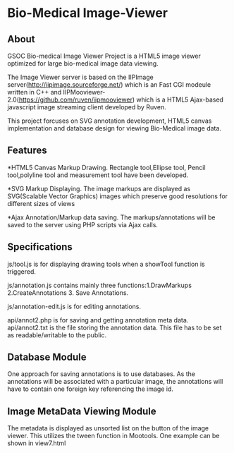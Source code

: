 Bio-Medical Image-Viewer
============

About
-----
GSOC Bio-medical Image Viewer Project is a HTML5 image viewer optimized for large bio-medical image data viewing. 

The Image Viewer server is based on the IIPImage server(http://iipimage.sourceforge.net/) which is an Fast CGI modeule written in C++ and IIPMooviewer-2.0(https://github.com/ruven/iipmooviewer) which is a HTML5 Ajax-based javascript image streaming client developed by Ruven.

This project forcuses on SVG annotation development, HTML5 canvas implementation and database design for viewing Bio-Medical image data.

Features
--------

*HTML5 Canvas Markup Drawing. Rectangle tool,Ellipse tool, Pencil tool,polyline tool and measurement tool have been developed.

*SVG Markup Displaying. The image markups are displayed as SVG(Scalable Vector Graphics) images which preserve good resolutions for different sizes of views

*Ajax Annotation/Markup data saving. The markups/annotations will be saved to the server using PHP scripts via Ajax calls.

Specifications
--------------

js/tool.js is for displaying drawing tools when a showTool function is triggered.

js/annotation.js contains mainly three functions:1.DrawMarkups 2.CreateAnnotations 3. Save Annotations.

js/annotation-edit.js is for editing annotations. 

api/annot2.php is for saving and getting annotation meta data.
api/annot2.txt is the file storing the annotation data. This file has to be set as readable/writable to the public.

Database Module
---------------

One approach for saving annotations is to use databases. As the annotations will be associated with a particular image, the annotations will have to contain one foreign key referencing the image id.


Image MetaData Viewing Module
-----------------------------

The metadata is displayed as unsorted list on the button of the image viewer. This utilizes the tween function in Mootools. One example can be shown in view7.html


